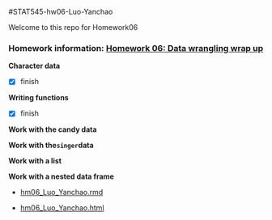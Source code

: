 #STAT545-hw06-Luo-Yanchao

Welcome to this repo for Homework06

### Homework information: [Homework 06: Data wrangling wrap up](http://stat545.com/hw06_data-wrangling-conclusion.html)

**Character data**

- [x] finish

**Writing functions**

- [x] finish

**Work with the candy data**

**Work with the`singer`data**

**Work with a list**

**Work with a nested data frame**

+ [hm06_Luo_Yanchao.rmd](https://github.com/yanchaoluo/STAT545-hw-Luo-Yanchao/blob/master/hw6/hm06_Luo_Yanchao.rmd)

+ [hm06_Luo_Yanchao.html](https://github.com/yanchaoluo/STAT545-hw-Luo-Yanchao/blob/master/hw6/hm06_Luo_Yanchao.rmd)